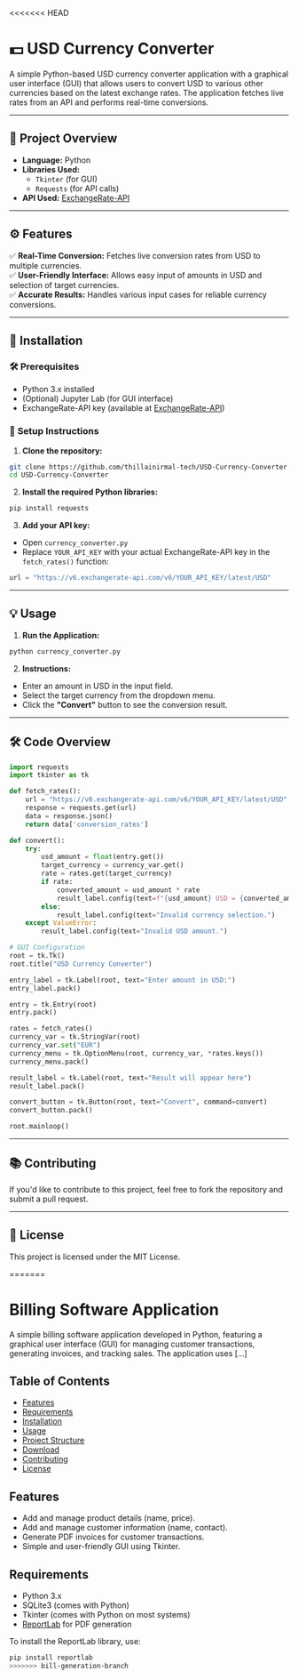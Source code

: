 <<<<<<< HEAD
# 💵 USD Currency Converter

A simple Python-based USD currency converter application with a graphical user interface (GUI) that allows users to convert USD to various other currencies based on the latest exchange rates. The application fetches live rates from an API and performs real-time conversions.

---

## 📌 **Project Overview**

- **Language:** Python  
- **Libraries Used:**  
  - `Tkinter` (for GUI)  
  - `Requests` (for API calls)  
- **API Used:** [ExchangeRate-API](https://www.exchangerate-api.com)  

---

## ⚙️ **Features**

✅ **Real-Time Conversion:** Fetches live conversion rates from USD to multiple currencies.  
✅ **User-Friendly Interface:** Allows easy input of amounts in USD and selection of target currencies.  
✅ **Accurate Results:** Handles various input cases for reliable currency conversions.  

---

## 🚀 **Installation**

### 🛠️ Prerequisites

- Python 3.x installed  
- (Optional) Jupyter Lab (for GUI interface)  
- ExchangeRate-API key (available at [ExchangeRate-API](https://www.exchangerate-api.com))  

### 🔧 **Setup Instructions**

1. **Clone the repository:**
```bash
git clone https://github.com/thillainirmal-tech/USD-Currency-Converter.git
cd USD-Currency-Converter
```

2. **Install the required Python libraries:**
```bash
pip install requests
```

3. **Add your API key:**
- Open `currency_converter.py`
- Replace `YOUR_API_KEY` with your actual ExchangeRate-API key in the `fetch_rates()` function:
```python
url = "https://v6.exchangerate-api.com/v6/YOUR_API_KEY/latest/USD"
```

---

## 💡 **Usage**

1. **Run the Application:**
```bash
python currency_converter.py
```

2. **Instructions:**
- Enter an amount in USD in the input field.  
- Select the target currency from the dropdown menu.  
- Click the **"Convert"** button to see the conversion result.  

---

## 🛠️ **Code Overview**

```python
import requests
import tkinter as tk

def fetch_rates():
    url = "https://v6.exchangerate-api.com/v6/YOUR_API_KEY/latest/USD"
    response = requests.get(url)
    data = response.json()
    return data['conversion_rates']

def convert():
    try:
        usd_amount = float(entry.get())
        target_currency = currency_var.get()
        rate = rates.get(target_currency)
        if rate:
            converted_amount = usd_amount * rate
            result_label.config(text=f"{usd_amount} USD = {converted_amount:.2f} {target_currency}")
        else:
            result_label.config(text="Invalid currency selection.")
    except ValueError:
        result_label.config(text="Invalid USD amount.")

# GUI Configuration
root = tk.Tk()
root.title("USD Currency Converter")

entry_label = tk.Label(root, text="Enter amount in USD:")
entry_label.pack()

entry = tk.Entry(root)
entry.pack()

rates = fetch_rates()
currency_var = tk.StringVar(root)
currency_var.set("EUR")
currency_menu = tk.OptionMenu(root, currency_var, *rates.keys())
currency_menu.pack()

result_label = tk.Label(root, text="Result will appear here")
result_label.pack()

convert_button = tk.Button(root, text="Convert", command=convert)
convert_button.pack()

root.mainloop()
```

---

## 📚 **Contributing**
If you'd like to contribute to this project, feel free to fork the repository and submit a pull request.  

---

## 📜 **License**
This project is licensed under the MIT License.  

=======
# Billing Software Application

A simple billing software application developed in Python, featuring a graphical user interface (GUI) for managing customer transactions, generating invoices, and tracking sales. The application uses [...]

## Table of Contents
- [Features](#features)
- [Requirements](#requirements)
- [Installation](#installation)
- [Usage](#usage)
- [Project Structure](#project-structure)
- [Download](#download)
- [Contributing](#contributing)
- [License](#license)

## Features
- Add and manage product details (name, price).
- Add and manage customer information (name, contact).
- Generate PDF invoices for customer transactions.
- Simple and user-friendly GUI using Tkinter.

## Requirements
- Python 3.x
- SQLite3 (comes with Python)
- Tkinter (comes with Python on most systems)
- [ReportLab](https://www.reportlab.com/) for PDF generation

To install the ReportLab library, use:
```bash
pip install reportlab
>>>>>>> bill-generation-branch
